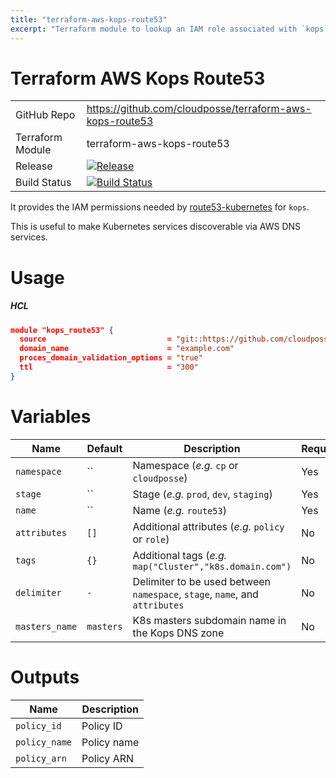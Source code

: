 ```yaml
---
title: "terraform-aws-kops-route53"
excerpt: "Terraform module to lookup an IAM role associated with `kops` masters, and attach an IAM policy to the role with permissions to modify Route53 record sets."
---
```

# Terraform AWS Kops Route53 

|||
|------|------|
|GitHub Repo|https://github.com/cloudposse/terraform-aws-kops-route53|
|Terraform Module|terraform-aws-kops-route53|
|Release|[![Release](https://img.shields.io/github/release/cloudposse/terraform-aws-kops-route53.svg)](https://github.com/cloudposse/terraform-aws-kops-route53/releases)|
|Build Status|[![Build Status](https://travis-ci.org/cloudposse/terraform-aws-kops-route53.svg?branch=master)](https://travis-ci.org/cloudposse/terraform-aws-kops-route53)|


It provides the IAM permissions needed by [route53-kubernetes](https://github.com/cloudposse/route53-kubernetes) for `kops`.

This is useful to make Kubernetes services discoverable via AWS DNS services.

# Usage

##### HCL
```json
module "kops_route53" {
  source                           = "git::https://github.com/cloudposse/terraform-aws-kops-route53.git?ref=master"
  domain_name                      = "example.com"
  proces_domain_validation_options = "true"
  ttl                              = "300"
}
```

# Variables

|Name|Default|Description|Required|
|------|------|------|------|
|`namespace`|``|Namespace (_e.g._ `cp` or `cloudposse`)|Yes|
|`stage`|``|Stage (_e.g._ `prod`, `dev`, `staging`)|Yes|
|`name`|``|Name (_e.g._ `route53`)|Yes|
|`attributes`|`[]`|Additional attributes (_e.g._ `policy` or `role`)|No|
|`tags`|`{}`|Additional tags  (_e.g._ `map("Cluster","k8s.domain.com")`|No|
|`delimiter`|`-`|Delimiter to be used between `namespace`, `stage`, `name`, and `attributes`|No|
|`masters_name`|`masters`|K8s masters subdomain name in the Kops DNS zone|No|

# Outputs

|Name|Description|
|------|------|
|`policy_id`|Policy ID|
|`policy_name`|Policy name|
|`policy_arn`|Policy ARN|
